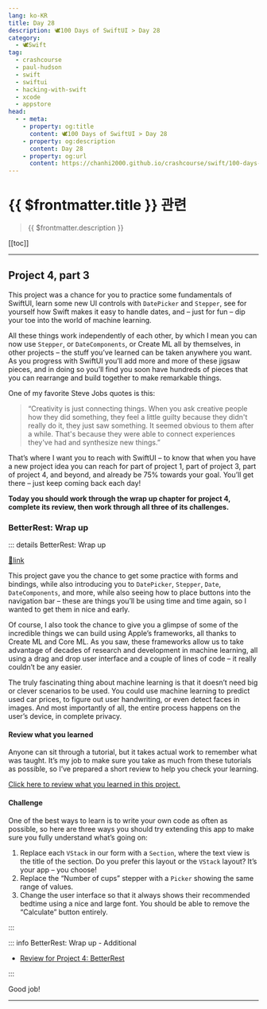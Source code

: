 ```yaml
---
lang: ko-KR
title: Day 28
description: 🕊️100 Days of SwiftUI > Day 28
category:
  - 🕊️Swift
tag: 
  - crashcourse
  - paul-hudson
  - swift
  - swiftui
  - hacking-with-swift
  - xcode
  - appstore
head:
  - - meta:
    - property: og:title
      content: 🕊️100 Days of SwiftUI > Day 28
    - property: og:description
      content: Day 28
    - property: og:url
      content: https://chanhi2000.github.io/crashcourse/swift/100-days-of-swiftui/28.html
---
```


# {{ $frontmatter.title }} 관련

> {{ $frontmatter.description }}

[[toc]]

---

## Project 4, part 3

This project was a chance for you to practice some fundamentals of SwiftUI, learn some new UI controls with `DatePicker` and `Stepper`, see for yourself how Swift makes it easy to handle dates, and – just for fun – dip your toe into the world of machine learning.

All these things work independently of each other, by which I mean you can now use `Stepper`, or `DateComponents`, or Create ML all by themselves, in other projects – the stuff you’ve learned can be taken anywhere you want. As you progress with SwiftUI you’ll add more and more of these jigsaw pieces, and in doing so you’ll find you soon have hundreds of pieces that you can rearrange and build together to make remarkable things.

One of my favorite Steve Jobs quotes is this:

> “Creativity is just connecting things. When you ask creative people how they did something, they feel a little guilty because they didn't really do it, they just saw something. It seemed obvious to them after a while. That's because they were able to connect experiences they've had and synthesize new things.”

That’s where I want you to reach with SwiftUI – to know that when you have a new project idea you can reach for part of project 1, part of project 3, part of project 4, and beyond, and already be 75% towards your goal. You’ll get there – just keep coming back each day!

__Today you should work through the wrap up chapter for project 4, complete its review, then work through all three of its challenges.__

### BetterRest: Wrap up

::: details BetterRest: Wrap up

[📎link](https://www.hackingwithswift.com/books/ios-swiftui/betterrest-wrap-up)

This project gave you the chance to get some practice with forms and bindings, while also introducing you to `DatePicker`, `Stepper`, `Date`, `DateComponents`, and more, while also seeing how to place buttons into the navigation bar – these are things you’ll be using time and time again, so I wanted to get them in nice and early.

Of course, I also took the chance to give you a glimpse of some of the incredible things we can build using Apple’s frameworks, all thanks to Create ML and Core ML. As you saw, these frameworks allow us to take advantage of decades of research and development in machine learning, all using a drag and drop user interface and a couple of lines of code – it really couldn’t be any easier.

The truly fascinating thing about machine learning is that it doesn’t need big or clever scenarios to be used. You could use machine learning to predict used car prices, to figure out user handwriting, or even detect faces in images. And most importantly of all, the entire process happens on the user’s device, in complete privacy.

#### Review what you learned

Anyone can sit through a tutorial, but it takes actual work to remember what was taught. It’s my job to make sure you take as much from these tutorials as possible, so I’ve prepared a short review to help you check your learning.

[Click here to review what you learned in this project.][betterrest]

#### Challenge

One of the best ways to learn is to write your own code as often as possible, so here are three ways you should try extending this app to make sure you fully understand what’s going on:

1. Replace each `VStack` in our form with a `Section`, where the text view is the title of the section. Do you prefer this layout or the `VStack` layout? It’s your app – you choose!
2. Replace the “Number of cups” stepper with a `Picker` showing the same range of values.
3. Change the user interface so that it always shows their recommended bedtime using a nice and large font. You should be able to remove the “Calculate” button entirely.

:::

::: info BetterRest: Wrap up - Additional

- [Review for Project 4: BetterRest][betterrest]

:::

Good job!

---

<TagLinks />

[betterrest]: https://www.hackingwithswift.com/review/ios-swiftui/betterrest